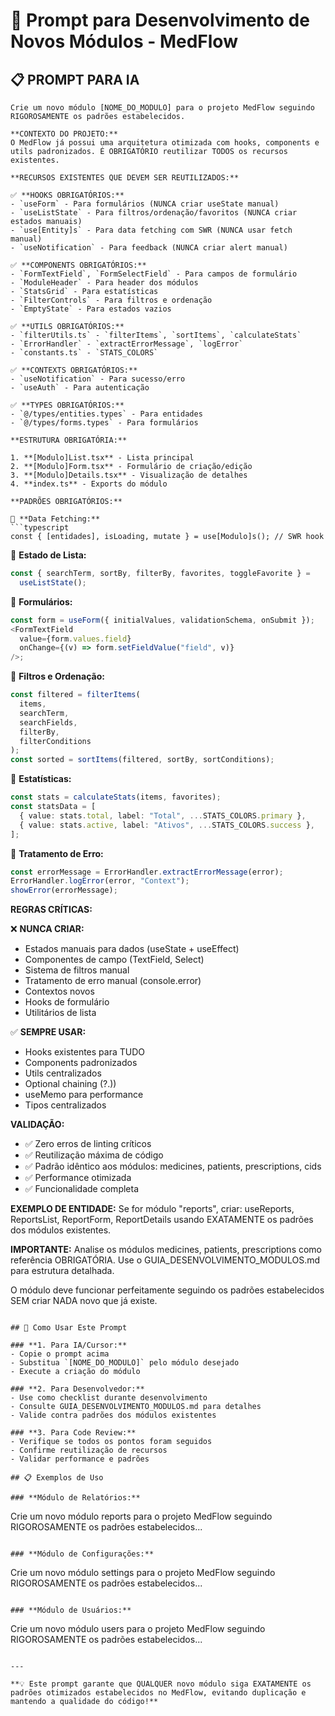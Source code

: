# 🤖 Prompt para Desenvolvimento de Novos Módulos - MedFlow

## 📋 PROMPT PARA IA

````
Crie um novo módulo [NOME_DO_MODULO] para o projeto MedFlow seguindo RIGOROSAMENTE os padrões estabelecidos.

**CONTEXTO DO PROJETO:**
O MedFlow já possui uma arquitetura otimizada com hooks, components e utils padronizados. É OBRIGATÓRIO reutilizar TODOS os recursos existentes.

**RECURSOS EXISTENTES QUE DEVEM SER REUTILIZADOS:**

✅ **HOOKS OBRIGATÓRIOS:**
- `useForm` - Para formulários (NUNCA criar useState manual)
- `useListState` - Para filtros/ordenação/favoritos (NUNCA criar estados manuais)
- `use[Entity]s` - Para data fetching com SWR (NUNCA usar fetch manual)
- `useNotification` - Para feedback (NUNCA criar alert manual)

✅ **COMPONENTS OBRIGATÓRIOS:**
- `FormTextField`, `FormSelectField` - Para campos de formulário
- `ModuleHeader` - Para header dos módulos
- `StatsGrid` - Para estatísticas
- `FilterControls` - Para filtros e ordenação
- `EmptyState` - Para estados vazios

✅ **UTILS OBRIGATÓRIOS:**
- `filterUtils.ts` - `filterItems`, `sortItems`, `calculateStats`
- `ErrorHandler` - `extractErrorMessage`, `logError`
- `constants.ts` - `STATS_COLORS`

✅ **CONTEXTS OBRIGATÓRIOS:**
- `useNotification` - Para sucesso/erro
- `useAuth` - Para autenticação

✅ **TYPES OBRIGATÓRIOS:**
- `@/types/entities.types` - Para entidades
- `@/types/forms.types` - Para formulários

**ESTRUTURA OBRIGATÓRIA:**

1. **[Modulo]List.tsx** - Lista principal
2. **[Modulo]Form.tsx** - Formulário de criação/edição
3. **[Modulo]Details.tsx** - Visualização de detalhes
4. **index.ts** - Exports do módulo

**PADRÕES OBRIGATÓRIOS:**

🔧 **Data Fetching:**
```typescript
const { [entidades], isLoading, mutate } = use[Modulo]s(); // SWR hook
````

🔧 **Estado de Lista:**

```typescript
const { searchTerm, sortBy, filterBy, favorites, toggleFavorite } =
  useListState();
```

🔧 **Formulários:**

```typescript
const form = useForm({ initialValues, validationSchema, onSubmit });
<FormTextField
  value={form.values.field}
  onChange={(v) => form.setFieldValue("field", v)}
/>;
```

🔧 **Filtros e Ordenação:**

```typescript
const filtered = filterItems(
  items,
  searchTerm,
  searchFields,
  filterBy,
  filterConditions
);
const sorted = sortItems(filtered, sortBy, sortConditions);
```

🔧 **Estatísticas:**

```typescript
const stats = calculateStats(items, favorites);
const statsData = [
  { value: stats.total, label: "Total", ...STATS_COLORS.primary },
  { value: stats.active, label: "Ativos", ...STATS_COLORS.success },
];
```

🔧 **Tratamento de Erro:**

```typescript
const errorMessage = ErrorHandler.extractErrorMessage(error);
ErrorHandler.logError(error, "Context");
showError(errorMessage);
```

**REGRAS CRÍTICAS:**

❌ **NUNCA CRIAR:**

- Estados manuais para dados (useState + useEffect)
- Componentes de campo (TextField, Select)
- Sistema de filtros manual
- Tratamento de erro manual (console.error)
- Contextos novos
- Hooks de formulário
- Utilitários de lista

✅ **SEMPRE USAR:**

- Hooks existentes para TUDO
- Components padronizados
- Utils centralizados
- Optional chaining (?.))
- useMemo para performance
- Tipos centralizados

**VALIDAÇÃO:**

- ✅ Zero erros de linting críticos
- ✅ Reutilização máxima de código
- ✅ Padrão idêntico aos módulos: medicines, patients, prescriptions, cids
- ✅ Performance otimizada
- ✅ Funcionalidade completa

**EXEMPLO DE ENTIDADE:**
Se for módulo "reports", criar: useReports, ReportsList, ReportForm, ReportDetails usando EXATAMENTE os padrões dos módulos existentes.

**IMPORTANTE:** Analise os módulos medicines, patients, prescriptions como referência OBRIGATÓRIA. Use o GUIA_DESENVOLVIMENTO_MODULOS.md para estrutura detalhada.

O módulo deve funcionar perfeitamente seguindo os padrões estabelecidos SEM criar NADA novo que já existe.

```

## 🎯 Como Usar Este Prompt

### **1. Para IA/Cursor:**
- Copie o prompt acima
- Substitua `[NOME_DO_MODULO]` pelo módulo desejado
- Execute a criação do módulo

### **2. Para Desenvolvedor:**
- Use como checklist durante desenvolvimento
- Consulte GUIA_DESENVOLVIMENTO_MODULOS.md para detalhes
- Valide contra padrões dos módulos existentes

### **3. Para Code Review:**
- Verifique se todos os pontos foram seguidos
- Confirme reutilização de recursos
- Validar performance e padrões

## 📋 Exemplos de Uso

### **Módulo de Relatórios:**
```

Crie um novo módulo reports para o projeto MedFlow seguindo RIGOROSAMENTE os padrões estabelecidos...

```

### **Módulo de Configurações:**
```

Crie um novo módulo settings para o projeto MedFlow seguindo RIGOROSAMENTE os padrões estabelecidos...

```

### **Módulo de Usuários:**
```

Crie um novo módulo users para o projeto MedFlow seguindo RIGOROSAMENTE os padrões estabelecidos...

```

---

**💡 Este prompt garante que QUALQUER novo módulo siga EXATAMENTE os padrões otimizados estabelecidos no MedFlow, evitando duplicação e mantendo a qualidade do código!**
```
